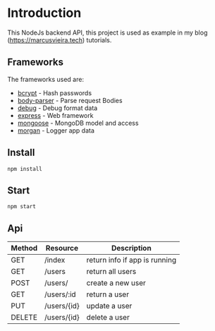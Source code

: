 # Introduction

This NodeJs backend API, this project is used as example in my blog (https://marcusvieira.tech) tutorials.

## Frameworks

The frameworks used are:

* [bcrypt](https://github.com/kelektiv/node.bcrypt.js) - Hash passwords
* [body-parser](https://github.com/expressjs/body-parser) - Parse request Bodies
* [debug](https://github.com/visionmedia/debug) - Debug format data
* [express](https://github.com/expressjs/express) - Web framework
* [mongoose](https://github.com/Automattic/mongoose) - MongoDB model and access
* [morgan](https://github.com/expressjs/morgan) - Logger app data

## Install

```
npm install
```

## Start

```
npm start
```

## Api

| Method | Resource 		                     | Description                             |
|--------|-----------------------------------|-----------------------------------------|
| GET    | /index                            | return info if app is running           |
| GET    | /users                            | return all users                        |
| POST   | /users/                           | create a new user                       |
| GET	   | /users/:id  	                     | return a user  	                       |
| PUT	   | /users/{id}                       | update a user        	                 |
| DELETE | /users/{id}                       | delete a user      	                   |

